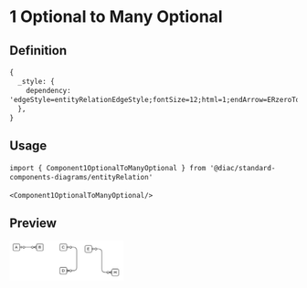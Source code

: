 # 1 Optional to Many Optional

## Definition

```
{
  _style: { 
    dependency: 'edgeStyle=entityRelationEdgeStyle;fontSize=12;html=1;endArrow=ERzeroToMany;startArrow=ERzeroToOne;',
  },
}
```

## Usage

```
import { Component1OptionalToManyOptional } from '@diac/standard-components-diagrams/entityRelation'

<Component1OptionalToManyOptional/>
```

## Preview

<img src="./component-1-optional-to-many-optional.png" width="200"/>
